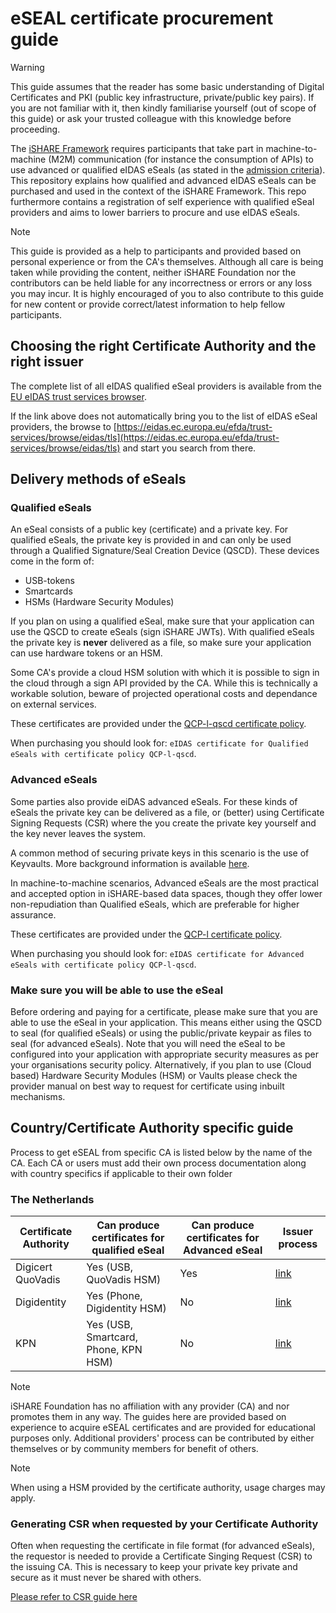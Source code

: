 # eSEAL certificate procurement guide

>[!WARNING]
>This guide assumes that the reader has some basic understanding of Digital Certificates and PKI (public key infrastructure, private/public key pairs). If you are not familiar with it, then kindly familiarise yourself (out of scope of this guide) or ask your trusted colleague with this knowledge before proceeding.

The [iSHARE Framework](https://framework.ishare.eu) requires participants that take part in machine-to-machine (M2M) communication (for instance the consumption of APIs) to use advanced or qualified eIDAS eSeals (as stated in the [admission criteria](https://framework.ishare.eu/detailed-descriptions/operational/operational-processes/admission#admission-admissioncriteria)). This repository explains how qualified and advanced eIDAS eSeals can be purchased and used in the context of the iSHARE Framework. This repo furthermore contains a registration of self experience with qualified eSeal providers and aims to lower barriers to procure and use eIDAS eSeals.

> [!NOTE]  
> This guide is provided as a help to participants and provided based on personal experience or from the CA's themselves. Although all care is being taken while providing the content, neither iSHARE Foundation nor the contributors can be held liable for any incorrectness or errors or any loss you may incur. It is highly encouraged of you to also contribute to this guide for new content or provide correct/latest information to help fellow participants.

## Choosing the right Certificate Authority and the right issuer

The complete list of all eIDAS qualified eSeal providers is available from the [EU eIDAS trust services browser](https://eidas.ec.europa.eu/efda/trust-services/browse/eidas/tls/search/type?step=3&searchCriteria=eyJzZXJ2aWNlU2NvcGUiOiJBTEwiLCJjb3VudHJ5Q29kZXMiOlsiQVQiLCJCRSIsIkJHIiwiSFIiLCJDWSIsIkNaIiwiREsiLCJFRSIsIkZJIiwiRlIiLCJERSIsIkVMIiwiSFUiLCJJUyIsIklFIiwiSVQiLCJMViIsIkxJIiwiTFQiLCJMVSIsIk1UIiwiTkwiLCJOTyIsIlBMIiwiUFQiLCJSTyIsIkVTIiwiU0siLCJTSSIsIlNFIiwiVUsiXSwic2VydmljZVR5cGVzIjpbIlFDZXJ0RVNlYWwiXX0%3D).

If the link above does not automatically bring you to the list of eIDAS eSeal providers, the browse to [https://eidas.ec.europa.eu/efda/trust-services/browse/eidas/tls](https://eidas.ec.europa.eu/efda/trust-services/browse/eidas/tls) and start you search from there.

## Delivery methods of eSeals

### Qualified eSeals

An eSeal consists of a public key (certificate) and a private key. For qualified eSeals, the private key is provided in and can only be used through a Qualified Signature/Seal Creation Device (QSCD). These devices come in the form of:

- USB-tokens
- Smartcards
- HSMs (Hardware Security Modules)

If you plan on using a qualified eSeal, make sure that your application can use the QSCD to create eSeals (sign iSHARE JWTs). With qualified eSeals the private key is **never** delivered as a file, so make sure your application can use hardware tokens or an HSM.

Some CA's provide a cloud HSM solution with which it is possible to sign in the cloud through a sign API provided by the CA. While this is technically a workable solution, beware of projected operational costs and dependance on external services.

These certificates are provided under the [QCP-l-qscd certificate policy](https://ec.europa.eu/digital-building-blocks/DSS/webapp-demo/apidocs/eu/europa/esig/dss/enumerations/CertificatePolicy.html).

When purchasing you should look for: `eIDAS certificate for Qualified eSeals with certificate policy QCP-l-qscd`.

### Advanced eSeals

Some parties also provide eiDAS advanced eSeals. For these kinds of eSeals the private key can be delivered as a file, or (better) using Certificate Signing Requests (CSR) where the you create the private key yourself and the key never leaves the system.

A common method of securing private keys in this scenario is the use of Keyvaults. More background information is available [here](https://trustbok.ishare.eu/apply-ishare/eseals-and-key-vaults).

In machine-to-machine scenarios, Advanced eSeals are the most practical and accepted option in iSHARE-based data spaces, though they offer lower non-repudiation than Qualified eSeals, which are preferable for higher assurance.

These certificates are provided under the [QCP-l certificate policy](https://ec.europa.eu/digital-building-blocks/DSS/webapp-demo/apidocs/eu/europa/esig/dss/enumerations/CertificatePolicy.html).

When purchasing you should look for: `eIDAS certificate for Advanced eSeals with certificate policy QCP-l-qscd`.

### Make sure you will be able to use the eSeal

Before ordering and paying for a certificate, please make sure that you are able to use the eSeal in your application. This means either using the QSCD to seal (for qualified eSeals) or using the public/private keypair as files to seal (for advanced eSeals). Note that you will need the eSeal to be configured into your application with appropriate security measures as per your organisations security policy. Alternatively, if you plan to use (Cloud based) Hardware Security Modules (HSM) or Vaults please check the provider manual on best way to request for certificate using inbuilt mechanisms.

## Country/Certificate Authority specific guide

Process to get eSEAL from specific CA is listed below by the name of the CA. Each CA or users must add their own process documentation along with country specifics if applicable to their own folder

### The Netherlands

| Certificate Authority | Can produce certificates for qualified eSeal | Can produce certificates for Advanced eSeal | Issuer process                                |
|-----------------------|----------------------------------------------|---------------------------------------------|-----------------------------------------------|
| Digicert QuoVadis     | Yes (USB, QuoVadis HSM)                      | Yes                                         | [link](./quovadis/quovadis-eSEAL-NL.md)       |
| Digidentity           | Yes (Phone, Digidentity HSM)                 | No                                          | [link](./digidentity/digidentity-eSeal-NL.md) |
| KPN                   | Yes (USB, Smartcard, Phone, KPN HSM)         | No                                          | [link](./kpn/kpn-eSeal-NL.md)                 |

> [!NOTE]
> iSHARE Foundation has no affiliation with any provider (CA) and nor promotes them in any way. The guides here are provided based on experience to acquire eSEAL certificates and are provided for educational purposes only. Additional providers' process can be contributed by either themselves or by community members for benefit of others.

> [!NOTE]
> When using a HSM provided by the certificate authority, usage charges may apply.

### Generating CSR when requested by your Certificate Authority

Often when requesting the certificate in file format (for advanced eSeals), the requestor is needed to provide a Certificate Singing Request (CSR) to the issuing CA. This is necessary to keep your private key private and secure as it must never be shared with others.

[Please refer to CSR guide here](CSR.md)
